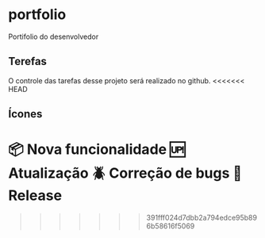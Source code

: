 # portfolio
Portifolio do desenvolvedor

## Terefas 

O controle das tarefas desse projeto será realizado no github.
<<<<<<< HEAD

## Ícones

:package: Nova funcionalidade
:up: Atualização
:beetle: Correção de bugs
:checkered_flag: Release
=======
>>>>>>> 391fff024d7dbb2a794edce95b896b58616f5069
